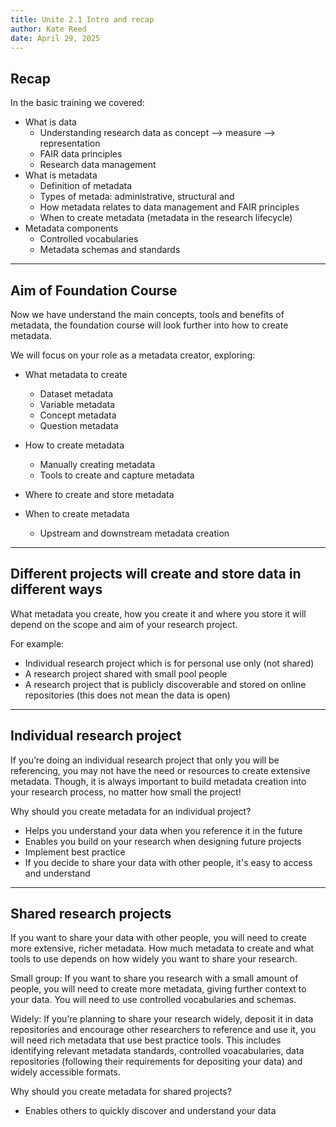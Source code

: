 ```yaml
---
title: Unite 2.1 Intro and recap
author: Kate Reed
date: April 29, 2025
---
```


## Recap

In the basic training we covered:
  - What is data
    - Understanding research data as concept --> measure --> representation
    - FAIR data principles
    - Research data management
  - What is metadata
      - Definition of metadata
      - Types of metada: administrative, structural and 
      - How metadata relates to data management and FAIR principles
      - When to create metadata (metadata in the research lifecycle)
  - Metadata components
      - Controlled vocabularies
      - Metadata schemas and standards
   
  ---
  
 ##  Aim of Foundation Course

Now we have understand the main concepts, tools and benefits of metadata, the foundation course will look further into how to create metadata.

We will focus on your role as a metadata creator, exploring:

- What metadata to create
  - Dataset metadata
  - Variable metadata
  - Concept metadata
  - Question metadata
    
- How to create metadata
  - Manually creating metadata
  - Tools to create and capture metadata
    
- Where to create and store metadata
  
- When to create metadata
  - Upstream and downstream metadata creation 

---

## Different projects will create and store data in different ways

What metadata you create, how you create it and where you store it will depend on the scope and aim of your research project.

For example:
- Individual research project which is for personal use only (not shared)
- A research project shared with small pool people
- A research project that is publicly discoverable and stored on online repositories (this does not mean the data is open)

---

## Individual research project

If you’re doing an individual research project that only you will be referencing, you may not have the need or resources to create extensive metadata. 
Though, it is always important to build metadata creation into your research process, no matter how small the project!

Why should you create metadata for an individual project?
-	Helps you understand your data when you reference it in the future
-	Enables you build on your research when designing future projects
-	Implement best practice
-	If you decide to share your data with other people, it's easy to access and understand

---

## Shared research projects

If you want to share your data with other people, you will need to create more extensive, richer metadata. How much metadata to create and what tools to use depends on how widely you want to share your research.

Small group: If you want to share you research with a small amount of people, you will need to create more metadata, giving further context to your data. You will need to use controlled vocabularies and schemas. 

Widely: If you’re planning to share your research widely, deposit it in data repositories and encourage other researchers to reference and use it, you will need rich metadata that use best practice tools. This includes identifying relevant metadata standards, controlled voacabularies, data repositories (following their requirements for depositing your data) and widely accessible formats.

Why should you create metadata for shared projects?
-	Enables others to quickly discover and understand your data
  

 
  
